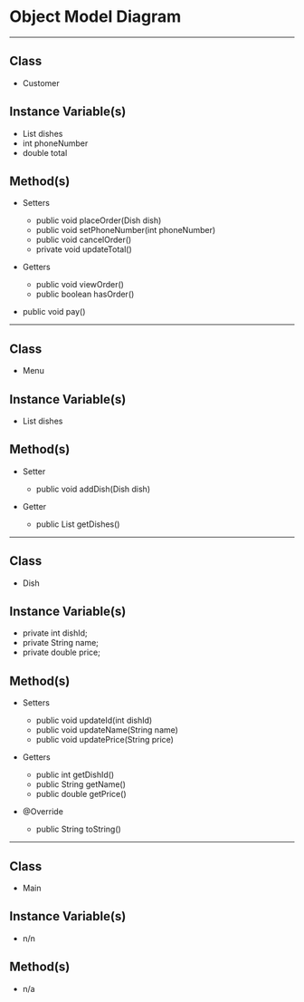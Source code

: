 # Object Model Diagram
---

## Class
- Customer

## Instance Variable(s)
- List<Dish> dishes
- int phoneNumber
- double total

## Method(s)
- Setters
  - public void placeOrder(Dish dish)
  - public void setPhoneNumber(int phoneNumber)
  - public void cancelOrder()
  - private void updateTotal()

- Getters
  - public void viewOrder()
  - public boolean hasOrder()

- public void pay()
---

## Class
- Menu

## Instance Variable(s)
- List<Dish> dishes

## Method(s)
- Setter
  - public void addDish(Dish dish)

- Getter
  - public List<Dish> getDishes()
---

## Class
- Dish

## Instance Variable(s)
- private int dishId;
- private String name;
- private double price;

## Method(s)
- Setters
  - public void updateId(int dishId)
  - public void updateName(String name)
  - public void updatePrice(String price)

- Getters
  - public int getDishId()
  - public String getName()
  - public double getPrice()

- @Override
  - public String toString()
---

## Class
- Main

## Instance Variable(s)
- n/n

## Method(s)
- n/a
